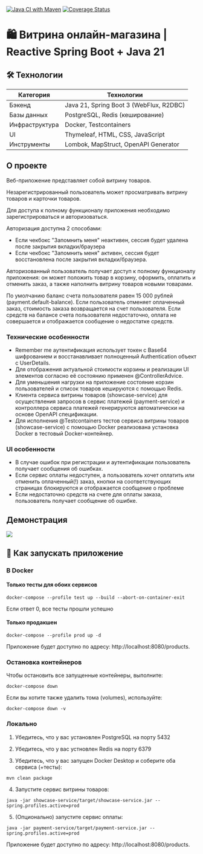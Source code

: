 [![Java CI with Maven](https://github.com/cptntotoro/yp-online-store-showcase/actions/workflows/maven.yml/badge.svg)](https://github.com/cptntotoro/yp-online-store-showcase/actions/workflows/maven.yml) [![Coverage Status](https://coveralls.io/repos/github/cptntotoro/yp-online-store-showcase/badge.svg)](https://coveralls.io/github/cptntotoro/yp-online-store-showcase)

# 🛍️ Витрина онлайн-магазина | Reactive Spring Boot + Java 21

## 🛠️ Технологии

| Категория       | Технологии                              |
|-----------------|-----------------------------------------|
| Бэкенд         | Java 21, Spring Boot 3 (WebFlux, R2DBC) |
| Базы данных    | PostgreSQL, Redis (кеширование)         |
| Инфраструктура | Docker, Testcontainers                  |
| UI             | Thymeleaf, HTML, CSS, JavaScript        |
| Инструменты    | Lombok, MapStruct, OpenAPI Generator    |

## О проекте
Веб-приложение представляет собой витрину товаров. 

Незарегистрированный пользователь может просматривать витрину товаров и карточки товаров.

Для доступа к полному функционалу приложения необходимо зарегистрироваться и авторизоваться.

Авторизация доступна 2 способами: 

- Если чекбокс "Запомнить меня" неактивен, сессия будет удалена после закрытия вкладки/браузера
- Если чекбокс "Запомнить меня" активен, сессия будет восстановлена после закрытия вкладки/браузера.

Авторизованный пользователь получает доступ к полному функционалу приложения: он может положить товар в корзину, 
оформить, оплатить и отменить заказ, а также наполнить витрину товаров новыми товарами.

По умолчанию баланс счета пользователя равен 15 000 рублей (payment.default-balance).
Если пользователь отменяет оплаченный заказ, стоимость заказа возвращается на счет пользователя. 
Если средств на балансе счета пользователя недостаточно, оплата не совершается и отображается сообщение о недостатке средств.

### Технические особенности
- Remember me аутентификация использует токен с Base64 шифрованием и восстанавливает полноценный Authentication объект с UserDetails.
- Для отображения актуальной стоимости корзины и реализации UI элементов согласно её состоянию применен @ControllerAdvice. 
- Для уменьшения нагрузки на приложение состояние корзин пользователей и список товаров кешируются с помощью Redis.
- Клиента сервиса витрины товаров (showcase-service) для осуществления запросов в сервис платежей (payment-service) и контроллера сервиса платежей генерируются автоматически на основе OpenAPI спецификации.
- Для исполнения @Testcontainers тестов сервиса витрины товаров (showcase-service) с помощью Docker реализована установка Docker в тестовый Docker-контейнер.

### UI особенности
- В случае ошибок при регистрации и аутентификации пользователь получает сообщения об ошибках. 
- Если сервис оплаты недоступен, а пользователь хочет оплатить или отменить оплаченный(!) заказ, кнопки на соответствующих страницах блокируются и отображается сообщение о проблеме
- Если недостаточно средств на счете для оплаты заказа, пользователь получает сообщение об ошибке.

## Демонстрация

![](demo.gif)

## 🚀 Как запускать приложение 

### В Docker

#### Только тесты для обоих сервисов
```
docker-compose --profile test up --build --abort-on-container-exit
```
Если ответ 0, все тесты прошли успешно

#### Только продакшен
```
docker-compose --profile prod up -d
```
Приложение будет доступно по адресу: http://localhost:8080/products.

### Остановка контейнеров

Чтобы остановить все запущенные контейнеры, выполните:

```
docker-compose down
```

Если вы хотите также удалить тома (volumes), используйте:

```
docker-compose down -v
```

### Локально

1. Убедитесь, что у вас установлен PostgreSQL на порту 5432

2. Убедитесь, что у вас устновлен Redis на порту 6379

3. Убедитесь, что у вас запущен Docker Desktop и соберите оба сервиса (+тесты):
```
mvn clean package
```
4. Запустите сервис витрины товаров:
```
java -jar showcase-service/target/showcase-service.jar --spring.profiles.active=prod
```
5. (Опционально) запустите сервис оплаты:
```
java -jar payment-service/target/payment-service.jar --spring.profiles.active=prod
```

Приложение будет доступно по адресу: http://localhost:8080/products.
